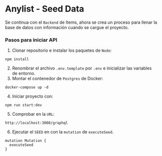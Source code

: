 # Anylist - Seed Data

Se continua con el `Backend` de Items, ahora se crea un proceso para llenar la base de datos con información cuando se cargue el proyecto.

### Pasos para iniciar API

1. Clonar repositorio e instalar los paquetes de `Node`:
```
npm install
```
2. Renombrar el archivo `.env.template` por `.env` e inicializar las variables de entorno.
3. Montar el contenedor de `Postgres` de Docker:
```
docker-compose up -d
```
4. Iniciar proyecto con:
```
npm run start:dev
```
5. Comprobar en la `URL`:
```
http://localhost:3000/graphql
```
6. Ejecutar el `SEED` en con la `mutation` de `executeSeed`.
```
mutation Mutation {
  executeSeed
}
```